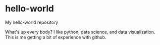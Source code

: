 # hello-world
My hello-world repository

What's up every body? I like python, data science, and data visualization. This is me getting a bit of experience with github. 
